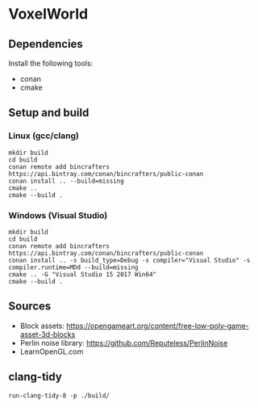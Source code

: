 # VoxelWorld

## Dependencies

Install the following tools:

- conan
- cmake

## Setup and build

### Linux (gcc/clang)

```
mkdir build
cd build
conan remote add bincrafters https://api.bintray.com/conan/bincrafters/public-conan
conan install .. --build=missing
cmake ..
cmake --build .
```

### Windows (Visual Studio)

```
mkdir build
cd build
conan remote add bincrafters https://api.bintray.com/conan/bincrafters/public-conan
conan install .. -s build_type=Debug -s compiler="Visual Studio" -s compiler.runtime=MDd --build=missing
cmake .. -G "Visual Studio 15 2017 Win64"
cmake --build .
```

## Sources

- Block assets: https://opengameart.org/content/free-low-poly-game-asset-3d-blocks
- Perlin noise library: https://github.com/Reputeless/PerlinNoise
- LearnOpenGL.com

## clang-tidy

`run-clang-tidy-8 -p ./build/`
